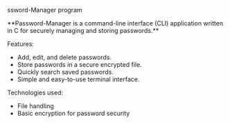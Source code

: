 <p>ssword-Manager program<p/>
**Password-Manager is a command-line interface (CLI) application written in C for securely managing and storing passwords.**

Features:

  - Add, edit, and delete passwords.
  - Store passwords in a secure encrypted file.
  - Quickly search saved passwords.
  - Simple and easy-to-use terminal interface.

Technologies used:

  - File handling
  - Basic encryption for password security



